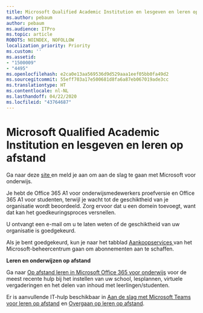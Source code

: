 ```yaml
---
title: Microsoft Qualified Academic Institution en lesgeven en leren op afstand
ms.author: pebaum
author: pebaum
ms.audience: ITPro
ms.topic: article
ROBOTS: NOINDEX, NOFOLLOW
localization_priority: Priority
ms.custom: ''
ms.assetid:
- "1500009"
- "4495"
ms.openlocfilehash: e2ca0e13aa569536d9d529aaa1eef05bb0fa49d2
ms.sourcegitcommit: 55eff703a17e500681d8fa6a87eb067019ade3cc
ms.translationtype: HT
ms.contentlocale: nl-NL
ms.lasthandoff: 04/22/2020
ms.locfileid: "43764687"
---
```

# <a name="microsoft-qualified-academic-institution-and-remote-teaching-and-learning"></a>Microsoft Qualified Academic Institution en lesgeven en leren op afstand

Ga naar deze [ site ](https://www.microsoft.com/microsoft-365/academic/compare-office-365-education-plans) en meld je aan om aan de slag te gaan met Microsoft voor onderwijs.

Je hebt de Office 365 A1 voor onderwijsmedewerkers proefversie en Office 365 A1 voor studenten, terwijl je wacht tot de geschiktheid van je organisatie wordt beoordeeld.  Zorg ervoor dat u een domein toevoegt, want dat kan het goedkeuringsproces versnellen.

U ontvangt een e-mail om u te laten weten of de geschiktheid van uw organisatie is goedgekeurd.  

Als je bent goedgekeurd, kun je naar het tabblad [ Aankoopservices ](https://admin.microsoft.com/Adminportal/Home#/catalog) van het Microsoft-beheercentrum gaan om abonnementen aan te schaffen.

**Leren en onderwijzen op afstand**

Ga naar [Op afstand leren in Microsoft Office 365 voor onderwijs](https://support.office.com/article/remote-teaching-and-learning-in-office-365-education-f651ccae-7b65-478b-8366-51bb884025c4) voor de meest recente hulp bij het instellen van uw school, lesplannen, virtuele vergaderingen en het delen van inhoud met leerlingen/studenten.

Er is aanvullende IT-hulp beschikbaar in [Aan de slag met Microsoft Teams voor leren op afstand](https://docs.microsoft.com/MicrosoftTeams/remote-learning-edu) en [Overgaan op leren op afstand](https://www.microsoft.com/education/remote-learning).
